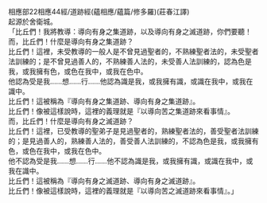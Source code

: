 相應部22相應44經/道跡經(蘊相應/蘊篇/修多羅)(莊春江譯)  
起源於舍衛城。  
「比丘們！我將教導：導向有身之集道跡，以及導向有身之滅道跡，你們要聽！  
而，比丘們！什麼是導向有身之集道跡？  
比丘們！這裡，未受教導的一般人是不曾見過聖者的，不熟練聖者法的，未受聖者法訓練的；是不曾見過善人的，不熟練善人法的，未受善人法訓練的，認為色是我，或我擁有色，或色在我中，或我在色中。  
他認為受是我……想……行……他認為識是我，或我擁有識，或識在我中，或我在識中。  
比丘們！這被稱為『導向有身之集道跡、導向有身之集道跡』。  
比丘們！像被這樣說時，這裡的義理就是『以導向苦之集道跡來看事情』。  
而，比丘們！什麼是導向有身之滅道跡？  
比丘們！這裡，已受教導的聖弟子是見過聖者的，熟練聖者法的，善受聖者法訓練的；是見過善人的，熟練善人法的，善受善人法訓練的，不認為色是我，或我擁有色，或色在我中，或我在色中。  
他不認為受是我……想……行……他不認為識是我，或我擁有識，或識在我中，或我在識中。  
比丘們！這被稱為『導向有身之滅道跡、導向有身之滅道跡』。  
比丘們！像被這樣說時，這裡的義理就是『以導向苦之滅道跡來看事情』。」  
  
  
